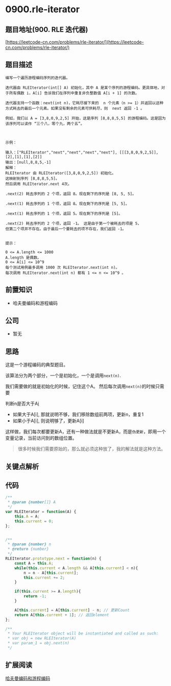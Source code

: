 # 0900.rle-iterator

## 题目地址\(900. RLE 迭代器\)

[https://leetcode-cn.com/problems/rle-iterator/](https://leetcode-cn.com/problems/rle-iterator/)

## 题目描述

```text
编写一个遍历游程编码序列的迭代器。

迭代器由 RLEIterator(int[] A) 初始化，其中 A 是某个序列的游程编码。更具体地，对于所有偶数 i，A[i] 告诉我们在序列中重复非负整数值 A[i + 1] 的次数。

迭代器支持一个函数：next(int n)，它耗尽接下来的  n 个元素（n >= 1）并返回以这种方式耗去的最后一个元素。如果没有剩余的元素可供耗尽，则  next 返回 -1 。

例如，我们以 A = [3,8,0,9,2,5] 开始，这是序列 [8,8,8,5,5] 的游程编码。这是因为该序列可以读作 “三个八，零个九，两个五”。



示例：

输入：["RLEIterator","next","next","next","next"], [[[3,8,0,9,2,5]],[2],[1],[1],[2]]
输出：[null,8,8,5,-1]
解释：
RLEIterator 由 RLEIterator([3,8,0,9,2,5]) 初始化。
这映射到序列 [8,8,8,5,5]。
然后调用 RLEIterator.next 4次。

.next(2) 耗去序列的 2 个项，返回 8。现在剩下的序列是 [8, 5, 5]。

.next(1) 耗去序列的 1 个项，返回 8。现在剩下的序列是 [5, 5]。

.next(1) 耗去序列的 1 个项，返回 5。现在剩下的序列是 [5]。

.next(2) 耗去序列的 2 个项，返回 -1。 这是由于第一个被耗去的项是 5，
但第二个项并不存在。由于最后一个要耗去的项不存在，我们返回 -1。


提示：

0 <= A.length <= 1000
A.length 是偶数。
0 <= A[i] <= 10^9
每个测试用例最多调用 1000 次 RLEIterator.next(int n)。
每次调用 RLEIterator.next(int n) 都有 1 <= n <= 10^9 。
```

## 前置知识

* 哈夫曼编码和游程编码

## 公司

* 暂无

## 思路

这是一个游程编码的典型题目。

该算法分为两个部分，一个是初始化，一个是调用`next(n)`.

我们需要做的就是初始化的时候，记住这个A。 然后每次调用`next(n)`的时候只需要

判断n是否大于A[i](problems/i从0开始)

* 如果大于A\[i\], 那就说明不够，我们移除数组前两项，更新n，重复1
* 如果小于A\[i\], 则说明够了，更新A\[i\]

这样做，我们每次都要更新A，还有一种做法就是不更新A，而是`伪更新`，即用一个变量记录，当前访问到的数组位置。

> 很多时候我们需要原始的，那么就必须这种放了，我的解法就是这种方法。

## 关键点解析

## 代码

```javascript
/**
 * @param {number[]} A
 */
var RLEIterator = function(A) {
    this.A = A;
    this.current = 0;
};


/** 
 * @param {number} n
 * @return {number}
 */
RLEIterator.prototype.next = function(n) {
    const A = this.A;
    while(this.current < A.length && A[this.current] < n){
        n = n - A[this.current];
        this.current += 2;
    }

    if(this.current >= A.length){
        return -1;
    }

    A[this.current] = A[this.current] - n; // 更新Count
    return A[this.current + 1]; // 返回element
};

/** 
 * Your RLEIterator object will be instantiated and called as such:
 * var obj = new RLEIterator(A)
 * var param_1 = obj.next(n)
 */
```

## 扩展阅读

[哈夫曼编码和游程编码](thinkings/run-length-encode-and-huffman-encode.md)


